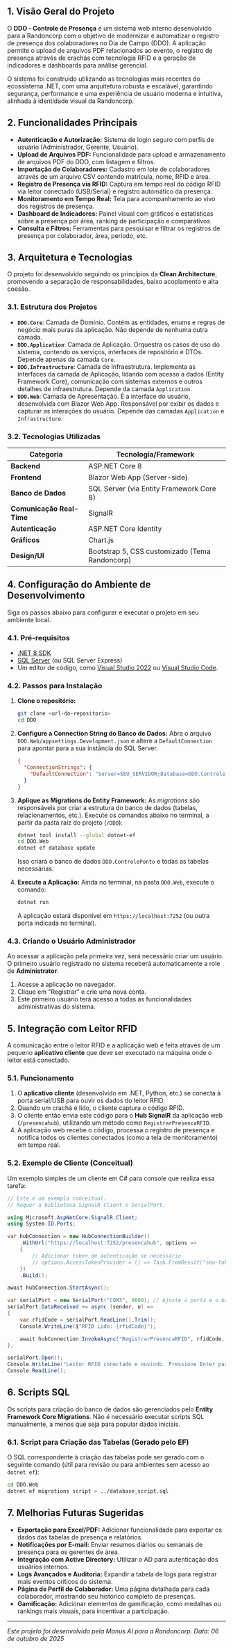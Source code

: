 ## 1. Visão Geral do Projeto

O **DDO - Controle de Presença** é um sistema web interno desenvolvido para a Randoncorp com o objetivo de modernizar e automatizar o registro de presença dos colaboradores no Dia de Campo (DDO). A aplicação permite o upload de arquivos PDF relacionados ao evento, o registro de presença através de crachás com tecnologia RFID e a geração de indicadores e dashboards para análise gerencial.

O sistema foi construído utilizando as tecnologias mais recentes do ecossistema .NET, com uma arquitetura robusta e escalável, garantindo segurança, performance e uma experiência de usuário moderna e intuitiva, alinhada à identidade visual da Randoncorp.

## 2. Funcionalidades Principais

- **Autenticação e Autorização:** Sistema de login seguro com perfis de usuário (Administrador, Gerente, Usuário).
- **Upload de Arquivos PDF:** Funcionalidade para upload e armazenamento de arquivos PDF do DDO, com listagem e filtros.
- **Importação de Colaboradores:** Cadastro em lote de colaboradores através de um arquivo CSV contendo matrícula, nome, RFID e área.
- **Registro de Presença via RFID:** Captura em tempo real do código RFID via leitor conectado (USB/Serial) e registro automático da presença.
- **Monitoramento em Tempo Real:** Tela para acompanhamento ao vivo dos registros de presença.
- **Dashboard de Indicadores:** Painel visual com gráficos e estatísticas sobre a presença por área, ranking de participação e comparativos.
- **Consulta e Filtros:** Ferramentas para pesquisar e filtrar os registros de presença por colaborador, área, período, etc.

## 3. Arquitetura e Tecnologias

O projeto foi desenvolvido seguindo os princípios da **Clean Architecture**, promovendo a separação de responsabilidades, baixo acoplamento e alta coesão.

### 3.1. Estrutura dos Projetos

- **`DDO.Core`**: Camada de Domínio. Contém as entidades, enums e regras de negócio mais puras da aplicação. Não depende de nenhuma outra camada.
- **`DDO.Application`**: Camada de Aplicação. Orquestra os casos de uso do sistema, contendo os serviços, interfaces de repositório e DTOs. Depende apenas da camada `Core`.
- **`DDO.Infrastructure`**: Camada de Infraestrutura. Implementa as interfaces da camada de Aplicação, lidando com acesso a dados (Entity Framework Core), comunicação com sistemas externos e outros detalhes de infraestrutura. Depende da camada `Application`.
- **`DDO.Web`**: Camada de Apresentação. É a interface do usuário, desenvolvida com Blazor Web App. Responsável por exibir os dados e capturar as interações do usuário. Depende das camadas `Application` e `Infrastructure`.

### 3.2. Tecnologias Utilizadas

| Categoria             | Tecnologia/Framework                               |
| --------------------- | -------------------------------------------------- |
| **Backend**           | ASP.NET Core 8                                     |
| **Frontend**          | Blazor Web App (Server-side)                       |
| **Banco de Dados**    | SQL Server (via Entity Framework Core 8)           |
| **Comunicação Real-Time** | SignalR                                            |
| **Autenticação**      | ASP.NET Core Identity                              |
| **Gráficos**          | Chart.js                                           |
| **Design/UI**         | Bootstrap 5, CSS customizado (Tema Randoncorp)     |

## 4. Configuração do Ambiente de Desenvolvimento

Siga os passos abaixo para configurar e executar o projeto em seu ambiente local.

### 4.1. Pré-requisitos

- [.NET 8 SDK](https://dotnet.microsoft.com/download/dotnet/8.0)
- [SQL Server](https://www.microsoft.com/sql-server/sql-server-downloads) (ou SQL Server Express)
- Um editor de código, como [Visual Studio 2022](https://visualstudio.microsoft.com/) ou [Visual Studio Code](https://code.visualstudio.com/).

### 4.2. Passos para Instalação

1.  **Clone o repositório:**
    ```bash
    git clone <url-do-repositorio>
    cd DDO
    ```

2.  **Configure a Connection String do Banco de Dados:**
    Abra o arquivo `DDO.Web/appsettings.Development.json` e altere a `DefaultConnection` para apontar para a sua instância do SQL Server.
    ```json
    {
      "ConnectionStrings": {
        "DefaultConnection": "Server=SEU_SERVIDOR;Database=DDO.ControlePonto;Trusted_Connection=True;MultipleActiveResultSets=true;TrustServerCertificate=True"
      }
    }
    ```

3.  **Aplique as Migrations do Entity Framework:**
    As *migrations* são responsáveis por criar a estrutura do banco de dados (tabelas, relacionamentos, etc.). Execute os comandos abaixo no terminal, a partir da pasta raiz do projeto (`/DDO`):
    ```bash
    dotnet tool install --global dotnet-ef
    cd DDO.Web
    dotnet ef database update
    ```
    Isso criará o banco de dados `DDO.ControlePonto` e todas as tabelas necessárias.

4.  **Execute a Aplicação:**
    Ainda no terminal, na pasta `DDO.Web`, execute o comando:
    ```bash
    dotnet run
    ```
    A aplicação estará disponível em `https://localhost:7252` (ou outra porta indicada no terminal).

### 4.3. Criando o Usuário Administrador

Ao acessar a aplicação pela primeira vez, será necessário criar um usuário. O primeiro usuário registrado no sistema receberá automaticamente a role de **Administrator**.

1.  Acesse a aplicação no navegador.
2.  Clique em "Registrar" e crie uma nova conta.
3.  Este primeiro usuário terá acesso a todas as funcionalidades administrativas do sistema.

## 5. Integração com Leitor RFID

A comunicação entre o leitor RFID e a aplicação web é feita através de um pequeno **aplicativo cliente** que deve ser executado na máquina onde o leitor está conectado.

### 5.1. Funcionamento

1.  O **aplicativo cliente** (desenvolvido em .NET, Python, etc.) se conecta à porta serial/USB para ouvir os dados do leitor RFID.
2.  Quando um crachá é lido, o cliente captura o código RFID.
3.  O cliente então envia este código para o **Hub SignalR** da aplicação web (`/presencahub`), utilizando um método como `RegistrarPresencaRFID`.
4.  A aplicação web recebe o código, processa o registro de presença e notifica todos os clientes conectados (como a tela de monitoramento) em tempo real.

### 5.2. Exemplo de Cliente (Conceitual)

Um exemplo simples de um cliente em C# para console que realiza essa tarefa:

```csharp
// Este é um exemplo conceitual.
// Requer a biblioteca SignalR Client e SerialPort.

using Microsoft.AspNetCore.SignalR.Client;
using System.IO.Ports;

var hubConnection = new HubConnectionBuilder()
    .WithUrl("https://localhost:7252/presencahub", options =>
    {
        // Adicionar token de autenticação se necessário
        // options.AccessTokenProvider = () => Task.FromResult("seu-token-jwt");
    })
    .Build();

await hubConnection.StartAsync();

var serialPort = new SerialPort("COM3", 9600); // Ajuste a porta e o baud rate
serialPort.DataReceived += async (sender, e) =>
{
    var rfidCode = serialPort.ReadLine().Trim();
    Console.WriteLine($"RFID Lido: {rfidCode}");

    await hubConnection.InvokeAsync("RegistrarPresencaRFID", rfidCode, "Leitor-Mesa-01");
};

serialPort.Open();
Console.WriteLine("Leitor RFID conectado e ouvindo. Pressione Enter para sair.");
Console.ReadLine();
```

## 6. Scripts SQL

Os scripts para criação do banco de dados são gerenciados pelo **Entity Framework Core Migrations**. Não é necessário executar scripts SQL manualmente, a menos que seja para popular dados iniciais.

### 6.1. Script para Criação das Tabelas (Gerado pelo EF)

O SQL correspondente à criação das tabelas pode ser gerado com o seguinte comando (útil para revisão ou para ambientes sem acesso ao `dotnet ef`):

```bash
cd DDO.Web
dotnet ef migrations script > ../database_script.sql
```

## 7. Melhorias Futuras Sugeridas

- **Exportação para Excel/PDF:** Adicionar funcionalidade para exportar os dados das tabelas de presença e relatórios.
- **Notificações por E-mail:** Enviar resumos diários ou semanais de presença para os gerentes de área.
- **Integração com Active Directory:** Utilizar o AD para autenticação dos usuários internos.
- **Logs Avançados e Auditoria:** Expandir a tabela de logs para registrar mais eventos críticos do sistema.
- **Página de Perfil do Colaborador:** Uma página detalhada para cada colaborador, mostrando seu histórico completo de presenças.
- **Gamificação:** Adicionar elementos de gamificação, como medalhas ou rankings mais visuais, para incentivar a participação.

---

*Este projeto foi desenvolvido pela Manus AI para a Randoncorp.*
*Data: 06 de outubro de 2025*

  
 